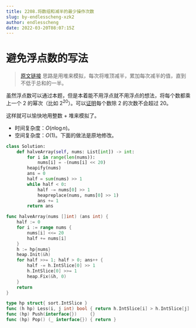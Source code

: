 ```yaml
---
title: 2208.将数组和减半的最少操作次数
slug: by-endlesscheng-xzk2
author: endlesscheng
date: 2022-03-20T08:07:15Z
---
```

# 避免浮点数的写法
 
> [原文链接](https://leetcode.cn/problems/minimum-operations-to-halve-array-sum/solution/by-endlesscheng-xzk2)
思路是用堆来模拟，每次将堆顶减半，累加每次减半的值，直到不低于总和的一半。

虽然浮点数可以通过本题，但是本着能不用浮点就不用浮点的想法，将每个数都乘上一个 $2$ 的幂次（比如 $2^{20}$）。可以[证明](https://leetcode-cn.com/problems/minimum-operations-to-halve-array-sum/solution/onsuan-fa-by-hqztrue-jalf/)每个数除 $2$ 的次数不会超过 $20$。

这样就可以愉快地用整数 + 堆来模拟了。

- 时间复杂度：$O(n\log n)$。
- 空间复杂度：$O(1)$。下面的做法是原地修改。

```python [sol1-Python3]
class Solution:
    def halveArray(self, nums: List[int]) -> int:
        for i in range(len(nums)):
            nums[i] = -(nums[i] << 20)
        heapify(nums)
        ans = 0
        half = sum(nums) >> 1
        while half < 0:
            half -= nums[0] >> 1
            heapreplace(nums, nums[0] >> 1)
            ans += 1
        return ans
```

```go [sol1-Go]
func halveArray(nums []int) (ans int) {
	half := 0
	for i := range nums {
		nums[i] <<= 20
		half += nums[i]
	}
	h := hp{nums}
	heap.Init(&h)
	for half >>= 1; half > 0; ans++ {
		half -= h.IntSlice[0] >> 1
		h.IntSlice[0] >>= 1
		heap.Fix(&h, 0)
	}
	return
}

type hp struct{ sort.IntSlice }
func (h hp) Less(i, j int) bool { return h.IntSlice[i] > h.IntSlice[j] }
func (hp) Push(interface{})     {}
func (hp) Pop() (_ interface{}) { return }
```

